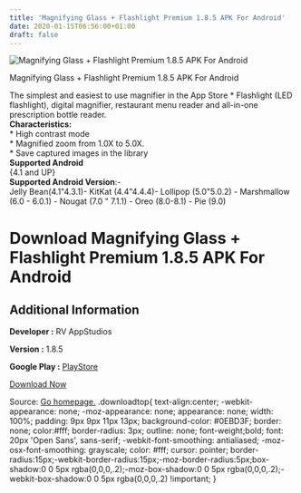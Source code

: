 ```yaml
---
title: 'Magnifying Glass + Flashlight Premium 1.8.5 APK For Android'
date: 2020-01-15T06:56:00+01:00
draft: false
---
```


![Magnifying Glass + Flashlight Premium 1.8.5 APK For Android](https://i1.wp.com/apkhome.net/wp-content/uploads/2020/01/Magnifying-Glass-Flashlight-Premium-1.8.5.png "Magnifying Glass + Flashlight Premium 1.8.5 APK For Android")

  

Magnifying Glass + Flashlight Premium 1.8.5 APK For Android

The simplest and easiest to use magnifier in the App Store \* Flashlight (LED flashlight), digital magnifier, restaurant menu reader and all-in-one prescription bottle reader.  
**Characteristics:**  
\* High contrast mode  
\* Magnified zoom from 1.0X to 5.0X.  
\* Save captured images in the library  
**Supported Android**  
{4.1 and UP}  
**Supported Android Version**:-  
Jelly Bean(4.1"4.3.1)- KitKat (4.4"4.4.4)- Lollipop (5.0"5.0.2) - Marshmallow (6.0 - 6.0.1) - Nougat (7.0 " 7.1.1) - Oreo (8.0-8.1) - Pie (9.0)

Download Magnifying Glass + Flashlight Premium 1.8.5 APK For Android
====================================================================

Additional Information
----------------------

**Developer :** RV AppStudios

**Version :** 1.8.5

**Google Play :** [PlayStore](https://play.google.com/store/apps/details?id=com.rvappstudios.magnifyingglass)

  

[Download Now](https://store4app.co/post/magnifying-glass-flashlight-premium-1-8-5-apk-for-android_1579005536)

  
Source: [Go homepage.](https://store4app.co/post/magnifying-glass-flashlight-premium-1-8-5-apk-for-android_1579005536) .downloadtop{ text-align:center; -webkit-appearance: none; -moz-appearance: none; appearance: none; width: 100%; padding: 9px 9px 11px 13px; background-color: #0EBD3F; border: none; color:#fff; border-radius: 3px; outline: none; font-weight;bold; font: 20px 'Open Sans', sans-serif; -webkit-font-smoothing: antialiased; -moz-osx-font-smoothing: grayscale; color: #fff; cursor: pointer; border-radius:15px;-webkit-border-radius:15px;-moz-border-radius:5px;box-shadow:0 0 5px rgba(0,0,0,.2);-moz-box-shadow:0 0 5px rgba(0,0,0,.2);-webkit-box-shadow:0 0 5px rgba(0,0,0,.2) !important; }